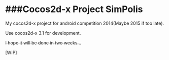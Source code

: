 ###Cocos2d-x Project SimPolis
==========================

My cocos2d-x project for android competition 2014(Maybe 2015 if too late).

Use cocos2d-x 3.1 for development. 

<del>I hope it will be done in two weeks...</del>

[WIP]
